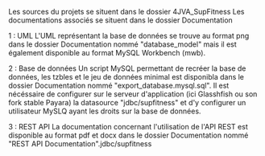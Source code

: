 Les sources du projets se situent dans le dossier 4JVA_SupFitness
Les documentations associés se situent dans le dossier Documentation

1 : UML
	L'UML représentant la base de données se trouve au format png dans le dossier Documentation nommé "database_model" mais il est également disponible au format MySQL Workbench (mwb).

2 : Base de données
	Un script MySQL permettant de recréer la base de données, les tzbles et le jeu de données minimal est disponibla dans le dossier Documentation nommé "export_database.mysql.sql". 
	Il est nécéssaire de configurer sur le serveur d'application (ici Glasshfish ou son fork stable Payara) la datasource "jdbc/supfitness" et d'y configurer un utilisateur MySLQ ayant les droits sur la base de données.

3 : REST API
	La documentation concernant l'utilisation de l'API REST est disponible au format pdf et docx dans le dossier Documentation nommé "REST API Documentation".jdbc/supfitness